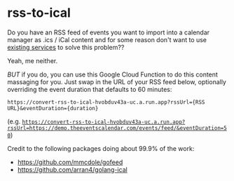 # rss-to-ical

Do you have an RSS feed of events you want to import into a calendar manager as .ics / iCal content and for some reason don't want to use [existing services](https://zapier.com/apps/google-calendar/integrations/rss/1449/create-google-calendar-events-from-rss-feed-items) to solve this problem??

Yeah, me neither.

_BUT_ if you do, you can use this Google Cloud Function to do this content massaging for you. Just swap in the URL of your RSS feed below, optionally overriding the event duration that defaults to 60 minutes:

`https://convert-rss-to-ical-hvobduv43a-uc.a.run.app?rssUrl={RSS URL}&eventDuration={duration}`


(e.g. [`https://convert-rss-to-ical-hvobduv43a-uc.a.run.app?rssUrl=https://demo.theeventscalendar.com/events/feed/&eventDuration=50`](https://convert-rss-to-ical-hvobduv43a-uc.a.run.app?rssUrl=https://demo.theeventscalendar.com/events/feed/&eventDuration=50))


Credit to the following packages doing about 99.9% of the work:
 - https://github.com/mmcdole/gofeed
 - https://github.com/arran4/golang-ical
